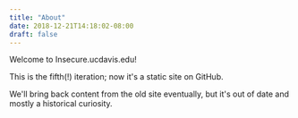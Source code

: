 ```yaml
---
title: "About"
date: 2018-12-21T14:18:02-08:00
draft: false
---
```

Welcome to Insecure.ucdavis.edu!

This is the fifth(!) iteration; now it's a static site on GitHub.

We'll bring back content from the old site eventually, but it's out of date
and mostly a historical curiosity.
